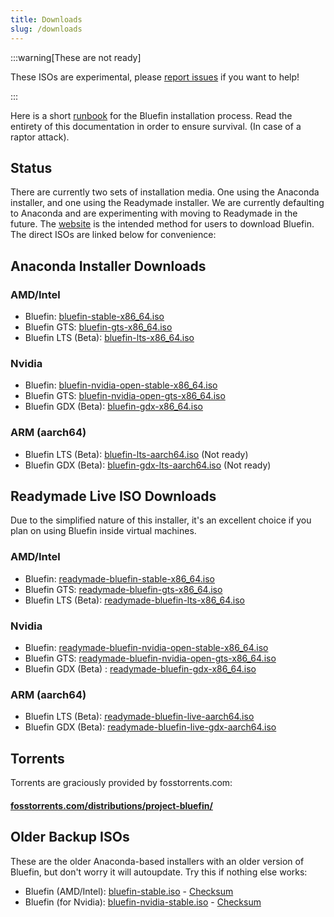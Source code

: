 ```yaml
---
title: Downloads
slug: /downloads
---
```


:::warning[These are not ready]

These ISOs are experimental, please [report issues](https://github.com/ublue-os/titanoboa/issues) if you want to help!

:::

Here is a short [runbook](https://www.pagerduty.com/resources/learn/what-is-a-runbook/) for the Bluefin installation process. Read the entirety of this documentation in order to ensure survival. (In case of a raptor attack).

## Status

There are currently two sets of installation media. One using the Anaconda installer, and one using the Readymade installer. We are currently defaulting to Anaconda and are experimenting with moving to Readymade in the future. The [website](https://projectbluefin.io) is the intended method for users to download Bluefin. The direct ISOs are linked below for convenience:

## Anaconda Installer Downloads

### AMD/Intel

- Bluefin: [bluefin-stable-x86_64.iso](https://download.projectbluefin.io/bluefin-stable-x86_64.iso)
- Bluefin GTS: [bluefin-gts-x86_64.iso](https://download.projectbluefin.io/bluefin-gts-x86_64.iso)
- Bluefin LTS (Beta): [bluefin-lts-x86_64.iso](https://download.projectbluefin.io/bluefin-lts-x86_64.iso)

### Nvidia

- Bluefin: [bluefin-nvidia-open-stable-x86_64.iso](https://download.projectbluefin.io/bluefin-nvidia-open-stable-x86_64.iso)
- Bluefin GTS: [bluefin-nvidia-open-gts-x86_64.iso](https://download.projectbluefin.io/bluefin-nvidia-open-gts-x86_64.iso)
- Bluefin GDX (Beta): [bluefin-gdx-x86_64.iso](https://download.projectbluefin.io/bluefin-gdx-lts-x86_64.iso)

### ARM (aarch64)

- Bluefin LTS (Beta): [bluefin-lts-aarch64.iso](https://download.projectbluefin.io/bluefin-lts-aarch64.iso) (Not ready)
- Bluefin GDX (Beta): [bluefin-gdx-lts-aarch64.iso](https://download.projectbluefin.io/bluefin-gdx-lts-aarch64.iso) (Not ready)

## Readymade Live ISO Downloads

Due to the simplified nature of this installer, it's an excellent choice if you plan on using Bluefin inside virtual machines. 

### AMD/Intel

- Bluefin: [readymade-bluefin-stable-x86_64.iso](https://download.projectbluefin.io/readymade-bluefin-stable-x86_64.iso)
- Bluefin GTS: [readymade-bluefin-gts-x86_64.iso](https://download.projectbluefin.io/readymade-bluefin-gts-x86_64.iso)
- Bluefin LTS (Beta): [readymade-bluefin-lts-x86_64.iso](https://download.projectbluefin.io/readymade-bluefin-lts-x86_64.iso)

### Nvidia

- Bluefin: [readymade-bluefin-nvidia-open-stable-x86_64.iso](https://download.projectbluefin.io/readymade-bluefin-nvidia-open-stable-x86_64.iso)
- Bluefin GTS: [readymade-bluefin-nvidia-open-gts-x86_64.iso](https://download.projectbluefin.io/readymade-bluefin-nvidia-open-gts-x86_64.iso)
- Bluefin GDX (Beta) : [readymade-bluefin-gdx-x86_64.iso](https://download.projectbluefin.io/readymade-bluefin-gdx-x86_64.iso)

### ARM (aarch64)

- Bluefin LTS (Beta): [readymade-bluefin-live-aarch64.iso](https://download.projectbluefin.io/readymade-bluefin-lts-aarch64.iso)
- Bluefin GDX (Beta): [readymade-bluefin-live-gdx-aarch64.iso](https://download.projectbluefin.io/readymade-bluefin-gdx-aarch64.iso)

## Torrents

Torrents are graciously provided by fosstorrents.com:

#### [fosstorrents.com/distributions/project-bluefin/](https://fosstorrents.com/distributions/project-bluefin/)

## Older Backup ISOs

These are the older Anaconda-based installers with an older version of Bluefin, but don't worry it will autoupdate. Try this if nothing else works:

- Bluefin (AMD/Intel): [bluefin-stable.iso](https://projectbluefin.dev/bluefin-stable.iso) - [Checksum](https://projectbluefin.dev/bluefin-stable.iso-CHECKSUM)
- Bluefin (for Nvidia):  [bluefin-nvidia-stable.iso](https://projectbluefin.dev/bluefin-nvidia-stable.iso) - [Checksum](https://projectbluefin.dev/bluefin-nvidia-stable.iso-CHECKSUM)

